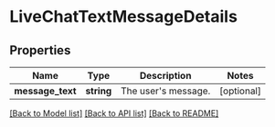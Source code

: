 # LiveChatTextMessageDetails

## Properties
Name | Type | Description | Notes
------------ | ------------- | ------------- | -------------
**message_text** | **string** | The user&#39;s message. | [optional] 

[[Back to Model list]](../README.md#documentation-for-models) [[Back to API list]](../README.md#documentation-for-api-endpoints) [[Back to README]](../README.md)


